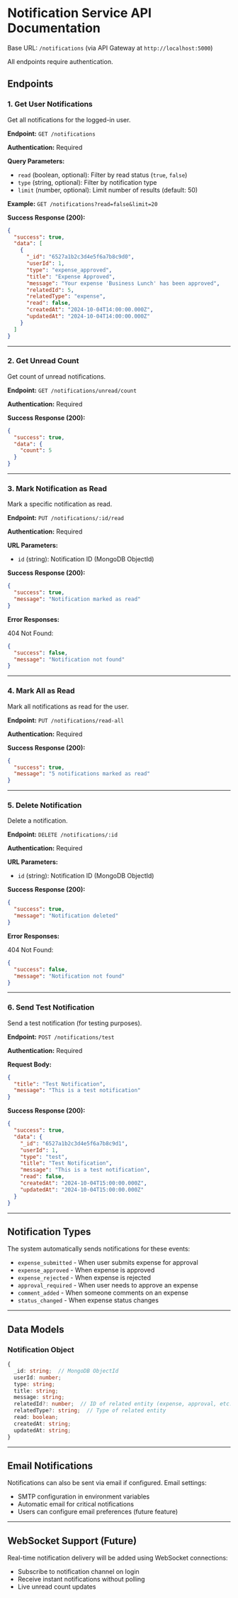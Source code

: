 # Notification Service API Documentation

Base URL: `/notifications` (via API Gateway at `http://localhost:5000`)

All endpoints require authentication.

## Endpoints

### 1. Get User Notifications

Get all notifications for the logged-in user.

**Endpoint:** `GET /notifications`

**Authentication:** Required

**Query Parameters:**
- `read` (boolean, optional): Filter by read status (`true`, `false`)
- `type` (string, optional): Filter by notification type
- `limit` (number, optional): Limit number of results (default: 50)

**Example:** `GET /notifications?read=false&limit=20`

**Success Response (200):**
```json
{
  "success": true,
  "data": [
    {
      "_id": "6527a1b2c3d4e5f6a7b8c9d0",
      "userId": 1,
      "type": "expense_approved",
      "title": "Expense Approved",
      "message": "Your expense 'Business Lunch' has been approved",
      "relatedId": 5,
      "relatedType": "expense",
      "read": false,
      "createdAt": "2024-10-04T14:00:00.000Z",
      "updatedAt": "2024-10-04T14:00:00.000Z"
    }
  ]
}
```

---

### 2. Get Unread Count

Get count of unread notifications.

**Endpoint:** `GET /notifications/unread/count`

**Authentication:** Required

**Success Response (200):**
```json
{
  "success": true,
  "data": {
    "count": 5
  }
}
```

---

### 3. Mark Notification as Read

Mark a specific notification as read.

**Endpoint:** `PUT /notifications/:id/read`

**Authentication:** Required

**URL Parameters:**
- `id` (string): Notification ID (MongoDB ObjectId)

**Success Response (200):**
```json
{
  "success": true,
  "message": "Notification marked as read"
}
```

**Error Responses:**

404 Not Found:
```json
{
  "success": false,
  "message": "Notification not found"
}
```

---

### 4. Mark All as Read

Mark all notifications as read for the user.

**Endpoint:** `PUT /notifications/read-all`

**Authentication:** Required

**Success Response (200):**
```json
{
  "success": true,
  "message": "5 notifications marked as read"
}
```

---

### 5. Delete Notification

Delete a notification.

**Endpoint:** `DELETE /notifications/:id`

**Authentication:** Required

**URL Parameters:**
- `id` (string): Notification ID (MongoDB ObjectId)

**Success Response (200):**
```json
{
  "success": true,
  "message": "Notification deleted"
}
```

**Error Responses:**

404 Not Found:
```json
{
  "success": false,
  "message": "Notification not found"
}
```

---

### 6. Send Test Notification

Send a test notification (for testing purposes).

**Endpoint:** `POST /notifications/test`

**Authentication:** Required

**Request Body:**
```json
{
  "title": "Test Notification",
  "message": "This is a test notification"
}
```

**Success Response (200):**
```json
{
  "success": true,
  "data": {
    "_id": "6527a1b2c3d4e5f6a7b8c9d1",
    "userId": 1,
    "type": "test",
    "title": "Test Notification",
    "message": "This is a test notification",
    "read": false,
    "createdAt": "2024-10-04T15:00:00.000Z",
    "updatedAt": "2024-10-04T15:00:00.000Z"
  }
}
```

---

## Notification Types

The system automatically sends notifications for these events:

- `expense_submitted` - When user submits expense for approval
- `expense_approved` - When expense is approved
- `expense_rejected` - When expense is rejected
- `approval_required` - When user needs to approve an expense
- `comment_added` - When someone comments on an expense
- `status_changed` - When expense status changes

---

## Data Models

### Notification Object
```typescript
{
  _id: string;  // MongoDB ObjectId
  userId: number;
  type: string;
  title: string;
  message: string;
  relatedId?: number;  // ID of related entity (expense, approval, etc.)
  relatedType?: string;  // Type of related entity
  read: boolean;
  createdAt: string;
  updatedAt: string;
}
```

---

## Email Notifications

Notifications can also be sent via email if configured. Email settings:

- SMTP configuration in environment variables
- Automatic email for critical notifications
- Users can configure email preferences (future feature)

---

## WebSocket Support (Future)

Real-time notification delivery will be added using WebSocket connections:
- Subscribe to notification channel on login
- Receive instant notifications without polling
- Live unread count updates
